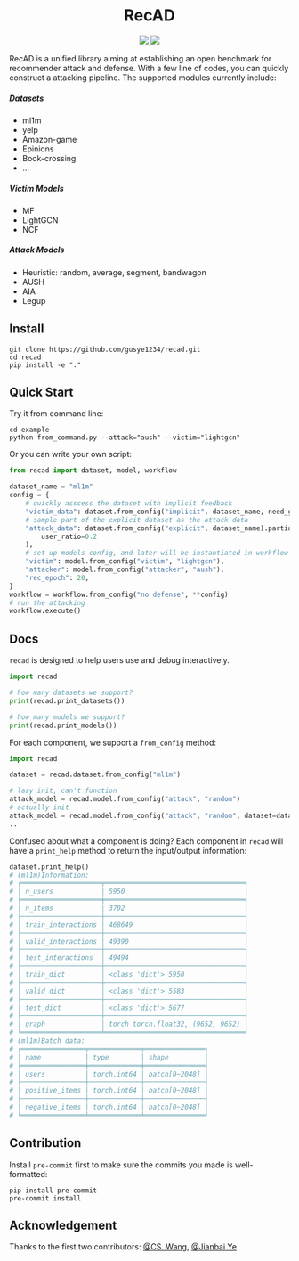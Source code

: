 <div align="center">
  <h1>RecAD</h1>
      <p>
    <a href="https://github.com/gusye1234/recad/blob/main/todo.md">
      <img src="https://img.shields.io/badge/stability-unstable-yellow.svg">
    </a>
    <a href="https://github.com/gusye1234/recad/actions?query=workflow%3Ademo">
      <img src="https://github.com/gusye1234/recad/actions/workflows/demo.yaml/badge.svg">
    </a>
  </p>
</div>



RecAD is a unified library aiming at establishing an open benchmark for recommender attack and defense. With a few line of codes, you can quickly construct a attacking pipeline. The supported modules currently include:

##### Datasets

* ml1m
* yelp
* Amazon-game
* Epinions
* Book-crossing
* ...

##### Victim Models

* MF
* LightGCN
* NCF

##### Attack Models

* Heuristic: random, average, segment, bandwagon
* AUSH
* AIA
* Legup

## Install 

```
git clone https://github.com/gusye1234/recad.git
cd recad
pip install -e "."
```

## Quick Start

Try it from command line:
```
cd example
python from_command.py --attack="aush" --victim="lightgcn"
```

Or you can write your own script:
```python
from recad import dataset, model, workflow

dataset_name = "ml1m"
config = {
    # quickly asscess the dataset with implicit feedback
    "victim_data": dataset.from_config("implicit", dataset_name, need_graph=True),
    # sample part of the explicit dataset as the attack data
    "attack_data": dataset.from_config("explicit", dataset_name).partial_sample(
        user_ratio=0.2
    ),
    # set up models config, and later will be instantiated in workflow
    "victim": model.from_config("victim", "lightgcn"),
    "attacker": model.from_config("attacker", "aush"),
    "rec_epoch": 20,
}
workflow = workflow.from_config("no defense", **config)
# run the attacking
workflow.execute()
```

## Docs

`recad` is designed to help users use and debug interactively.

```python
import recad

# how many datasets we support?
print(recad.print_datasets())

# how many models we support?
print(recad.print_models())
```

For each component, we support a `from_config` method:

```python
import recad

dataset = recad.dataset.from_config("ml1m")

# lazy init, can't function
attack_model = recad.model.from_config("attack", "random")
# actually init
attack_model = recad.model.from_config("attack", "random", dataset=dataset).I()
..
```

Confused about what a component is doing? Each component in `recad` will have a `print_help` method to return the input/output information:

```python
dataset.print_help()
# (ml1m)Information:
# ╒════════════════════╤═══════════════════════════════════╕
# │ n_users            │ 5950                              │
# ╞════════════════════╪═══════════════════════════════════╡
# │ n_items            │ 3702                              │
# ├────────────────────┼───────────────────────────────────┤
# │ train_interactions │ 468649                            │
# ├────────────────────┼───────────────────────────────────┤
# │ valid_interactions │ 49390                             │
# ├────────────────────┼───────────────────────────────────┤
# │ test_interactions  │ 49494                             │
# ├────────────────────┼───────────────────────────────────┤
# │ train_dict         │ <class 'dict'> 5950               │
# ├────────────────────┼───────────────────────────────────┤
# │ valid_dict         │ <class 'dict'> 5583               │
# ├────────────────────┼───────────────────────────────────┤
# │ test_dict          │ <class 'dict'> 5677               │
# ├────────────────────┼───────────────────────────────────┤
# │ graph              │ torch torch.float32, (9652, 9652) │
# ╘════════════════════╧═══════════════════════════════════╛
# (ml1m)Batch data:
# ╒════════════════╤═════════════╤═══════════════╕
# │ name           │ type        │ shape         │
# ╞════════════════╪═════════════╪═══════════════╡
# │ users          │ torch.int64 │ batch[0~2048] │
# ├────────────────┼─────────────┼───────────────┤
# │ positive_items │ torch.int64 │ batch[0~2048] │
# ├────────────────┼─────────────┼───────────────┤
# │ negative_items │ torch.int64 │ batch[0~2048] │
# ╘════════════════╧═════════════╧═══════════════╛
```

## Contribution

Install `pre-commit` first to make sure the commits you made is well-formatted:

```shell
pip install pre-commit
pre-commit install
```

## Acknowledgement

Thanks to the first two contributors: [@CS. Wang](https://github.com/Wcsa23187), [@Jianbai Ye](https://github.com/gusye1234)
